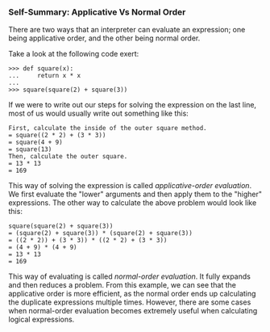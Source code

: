 ### Self-Summary: Applicative Vs Normal Order

There are two ways that an interpreter can evaluate an expression; one being applicative order, and the other being normal order.

Take a look at the following code exert:
```
>>> def square(x):
...     return x * x
...
>>> square(square(2) + square(3))
```

If we were to write out our steps for solving the expression on the last line, most of us would usually write out something like this:

```
First, calculate the inside of the outer square method.
= square((2 * 2) + (3 * 3))
= square(4 + 9)
= square(13)
Then, calculate the outer square.
= 13 * 13
= 169
```

This way of solving the expression is called _applicative-order evaluation_. We first evaluate the "lower" arguments and then apply them to the "higher" expressions. The other way to calculate the above problem would look like this:

```
square(square(2) + square(3))
= (square(2) + square(3)) * (square(2) + square(3))
= ((2 * 2)) + (3 * 3)) * ((2 * 2) + (3 * 3))
= (4 + 9) * (4 + 9)
= 13 * 13
= 169
```

This way of evaluating is called _normal-order evaluation_. It fully expands and then reduces a problem. From this example, we can see that the applicative order is more efficient, as the normal order ends up calculating the duplicate expressions multiple times. However, there are some cases when normal-order evaluation becomes extremely useful when calculating logical expressions. 